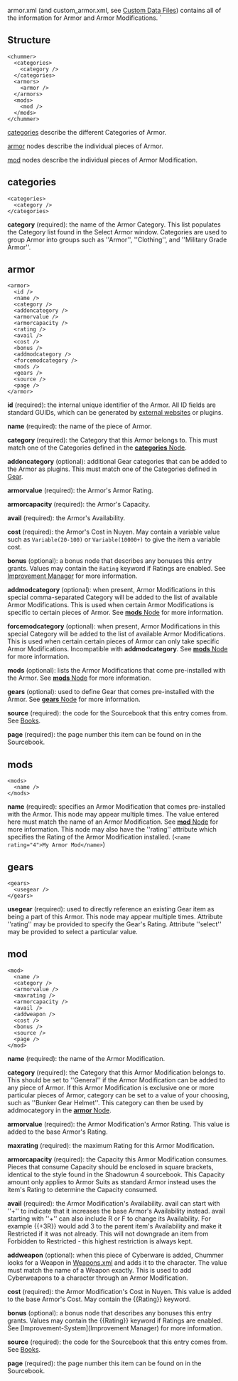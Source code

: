 armor.xml (and custom_armor.xml, see [Custom Data Files](https://github.com/chummer5a/chummer5a/wiki/Custom-Data-Files)) contains all of the information for Armor and Armor Modifications.
`
## Structure
    <chummer>
      <categories>
        <category />
      </categories>
      <armors>
        <armor />
      </armors>
      <mods>
        <mod />
      </mods>
    </chummer>

[categories](#categories) describe the different Categories of Armor.

[armor](#armor) nodes describe the individual pieces of Armor.

[mod](#mod) nodes describe the individual pieces of Armor Modification.

## categories
    <categories>  
      <category />  
    </categories>

**category** (required): the name of the Armor Category. This list populates the Category list found in the Select Armor window. Categories are used to group Armor into groups such as ''Armor'', ''Clothing'', and ''Military Grade Armor''.

## armor
    <armor>
      <id />
      <name />
      <category />
      <addoncategory />
      <armorvalue />
      <armorcapacity />
      <rating />
      <avail />
      <cost />
      <bonus />
      <addmodcategory />
      <forcemodcategory />
      <mods />
      <gears />
      <source />
      <page />
    </armor>

**id** (required): the internal unique identifier of the Armor. All ID fields are standard GUIDs, which can be generated by [external websites](https://www.guidgenerator.com) or plugins.

**name** (required): the name of the piece of Armor.

**category** (required): the Category that this Armor belongs to. This must match one of the Categories defined in the [**categories** Node](#categories).

**addoncategory** (optional): additional Gear categories that can be added to the Armor as plugins. This must match one of the Categories defined in [Gear](https://github.com/chummer5a/chummer5a/wiki/Gear).

**armorvalue** (required): the Armor's Armor Rating.

**armorcapacity** (required): the Armor's Capacity.

**avail** (required): the Armor's Availability.

**cost** (required): the Armor's Cost in Nuyen. May contain a variable value such as `Variable(20-100)` or `Variable(10000+)` to give the item a variable cost.

**bonus** (optional): a bonus node that describes any bonuses this entry grants. Values may contain the `Rating` keyword if Ratings are enabled. See [Improvement Manager](https://github.com/chummer5a/chummer5a/wiki/Improvement-Manager) for more information.

**addmodcategory** (optional): when present, Armor Modifications in this special comma-separated Category will be added to the list of available Armor Modifications. This is used when certain Armor Modifications is specific to certain pieces of Armor. See [**mods** Node](#mods) for more information.

**forcemodcategory** (optional): when present, Armor Modifications in this special Category will be added to the list of available Armor Modifications. This is used when certain certain pieces of Armor can only take specific Armor Modifications. Incompatible with **addmodcategory**. See [**mods** Node](#mods) for more information.

**mods** (optional): lists the Armor Modifications that come pre-installed with the Armor. See [**mods** Node](#mods) for more information.

**gears** (optional): used to define Gear that comes pre-installed with the Armor. See [**gears** Node](#gears) for more information.

**source** (required): the code for the Sourcebook that this entry comes from. See [Books](https://github.com/chummer5a/chummer5a/wiki/Books).

**page** (required): the page number this item can be found on in the Sourcebook.

## mods
    <mods>
      <name />
    </mods>

**name** (required): specifies an Armor Modification that comes pre-installed with the Armor. This node may appear multiple times. The value entered here must match the name of an Armor Modification. See [**mod** Node](#mod) for more information. This node may also have the ''rating'' attribute which specifies the Rating of the Armor Modification installed. (`<name rating="4">My Armor Mod</name>`)

## gears
    <gears>
      <usegear />
    </gears>

**usegear** (required): used to directly reference an existing Gear item as being a part of this Armor. This node may appear multiple times. Attribute ''rating'' may be provided to specify the Gear's Rating. Attribute ''select'' may be provided to select a particular value.

## mod
    <mod>
      <name />
      <category />
      <armorvalue />
      <maxrating />
      <armorcapacity />
      <avail />
      <addweapon />
      <cost />
      <bonus />
      <source />
      <page />
    </mod>

**name** (required): the name of the Armor Modification.

**category** (required): the Category that this Armor Modification belongs to. This should be set to ''General'' if the Armor Modification can be added to any piece of Armor. If this Armor Modification is exclusive one or more particular pieces of Armor, category can be set to a value of your choosing, such as ''Bunker Gear Helmet''. This category can then be used by addmocategory in the [**armor** Node](#armor).

**armorvalue** (required): the Armor Modification's Armor Rating. This value is added to the base Armor's Rating.

**maxrating** (required): the maximum Rating for this Armor Modification.

**armorcapacity** (required): the Capacity this Armor Modification consumes. Pieces that consume Capacity should be enclosed in square brackets, identical to the style found in the Shadowrun 4 sourcebook. This Capacity amount only applies to Armor Suits as standard Armor instead uses the item's Rating to determine the Capacity consumed.

**avail** (required): the Armor Modification's Availability. avail can start with ''+'' to indicate that it increases the base Armor's Availability instead. avail starting with ''+'' can also include R or F to change its Availability. For example {{+3R}} would add 3 to the parent item's Availability and make it Restricted if it was not already. This will not downgrade an item from Forbidden to Restricted - this highest restriction is always kept.

**addweapon** (optional): when this piece of Cyberware is added, Chummer looks for a Weapon in [Weapons.xml](https://github.com/chummer5a/chummer5a/wiki/Weapons) and adds it to the character. The value must match the name of a Weapon exactly. This is used to add Cyberweapons to a character through an Armor Modification.

**cost** (required): the Armor Modification's Cost in Nuyen. This value is added to the base Armor's Cost. May contain the {{Rating}} keyword.

**bonus** (optional): a bonus node that describes any bonuses this entry grants. Values may contain the {{Rating}} keyword if Ratings are enabled. See [Improvement-System](Improvement Manager) for more information.

**source** (required): the code for the Sourcebook that this entry comes from. See [Books](https://github.com/chummer5a/chummer5a/wiki/Books).

**page** (required): the page number this item can be found on in the Sourcebook.